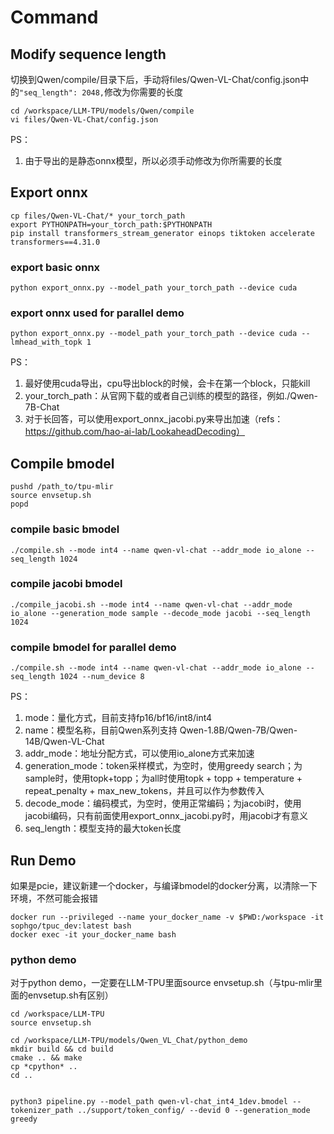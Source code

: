 # Command

## Modify sequence length

切换到Qwen/compile/目录下后，手动将files/Qwen-VL-Chat/config.json中的`"seq_length": 2048,`修改为你需要的长度
```shell
cd /workspace/LLM-TPU/models/Qwen/compile
vi files/Qwen-VL-Chat/config.json
```

PS：
1. 由于导出的是静态onnx模型，所以必须手动修改为你所需要的长度

## Export onnx

```shell
cp files/Qwen-VL-Chat/* your_torch_path
export PYTHONPATH=your_torch_path:$PYTHONPATH
pip install transformers_stream_generator einops tiktoken accelerate transformers==4.31.0
```

### export basic onnx
```shell
python export_onnx.py --model_path your_torch_path --device cuda
```

### export onnx used for parallel demo
```shell
python export_onnx.py --model_path your_torch_path --device cuda --lmhead_with_topk 1
```

PS：
1. 最好使用cuda导出，cpu导出block的时候，会卡在第一个block，只能kill
2. your_torch_path：从官网下载的或者自己训练的模型的路径，例如./Qwen-7B-Chat
3. 对于长回答，可以使用export_onnx_jacobi.py来导出加速（refs：https://github.com/hao-ai-lab/LookaheadDecoding）

## Compile bmodel

```shell
pushd /path_to/tpu-mlir
source envsetup.sh
popd
```

### compile basic bmodel
```shell
./compile.sh --mode int4 --name qwen-vl-chat --addr_mode io_alone --seq_length 1024
```

### compile jacobi bmodel
```shell
./compile_jacobi.sh --mode int4 --name qwen-vl-chat --addr_mode io_alone --generation_mode sample --decode_mode jacobi --seq_length 1024
```

### compile bmodel for parallel demo
```shell
./compile.sh --mode int4 --name qwen-vl-chat --addr_mode io_alone --seq_length 1024 --num_device 8
```

PS：
1. mode：量化方式，目前支持fp16/bf16/int8/int4
2. name：模型名称，目前Qwen系列支持 Qwen-1.8B/Qwen-7B/Qwen-14B/Qwen-VL-Chat
3. addr_mode：地址分配方式，可以使用io_alone方式来加速
4. generation_mode：token采样模式，为空时，使用greedy search；为sample时，使用topk+topp；为all时使用topk + topp + temperature + repeat_penalty + max_new_tokens，并且可以作为参数传入
5. decode_mode：编码模式，为空时，使用正常编码；为jacobi时，使用jacobi编码，只有前面使用export_onnx_jacobi.py时，用jacobi才有意义
6. seq_length：模型支持的最大token长度

## Run Demo

如果是pcie，建议新建一个docker，与编译bmodel的docker分离，以清除一下环境，不然可能会报错
```
docker run --privileged --name your_docker_name -v $PWD:/workspace -it sophgo/tpuc_dev:latest bash
docker exec -it your_docker_name bash
```

### python demo

对于python demo，一定要在LLM-TPU里面source envsetup.sh（与tpu-mlir里面的envsetup.sh有区别）
```shell
cd /workspace/LLM-TPU
source envsetup.sh
```

```
cd /workspace/LLM-TPU/models/Qwen_VL_Chat/python_demo
mkdir build && cd build
cmake .. && make
cp *cpython* ..
cd ..


python3 pipeline.py --model_path qwen-vl-chat_int4_1dev.bmodel --tokenizer_path ../support/token_config/ --devid 0 --generation_mode greedy
```